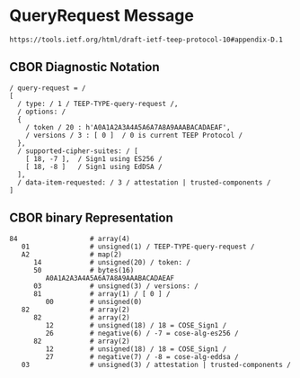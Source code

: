 <!--
 Copyright (c) 2020 SECOM CO., LTD. All Rights reserved.

 SPDX-License-Identifier: BSD-2-Clause
-->

# QueryRequest Message
    https://tools.ietf.org/html/draft-ietf-teep-protocol-10#appendix-D.1

## CBOR Diagnostic Notation
~~~~cbor-diag
/ query-request = /
[
  / type: / 1 / TEEP-TYPE-query-request /,
  / options: /
  {
    / token / 20 : h'A0A1A2A3A4A5A6A7A8A9AAABACADAEAF',
    / versions / 3 : [ 0 ]  / 0 is current TEEP Protocol /
  },
  / supported-cipher-suites: / [
    [ 18, -7 ],  / Sign1 using ES256 /
    [ 18, -8 ]   / Sign1 using EdDSA /
  ],
  / data-item-requested: / 3 / attestation | trusted-components /
]
~~~~


## CBOR binary Representation
~~~~
84                  # array(4)
   01               # unsigned(1) / TEEP-TYPE-query-request /
   A2               # map(2)
      14            # unsigned(20) / token: /
      50            # bytes(16)
         A0A1A2A3A4A5A6A7A8A9AAABACADAEAF
      03            # unsigned(3) / versions: /
      81            # array(1) / [ 0 ] /
         00         # unsigned(0)
   82               # array(2)
      82            # array(2)
         12         # unsigned(18) / 18 = COSE_Sign1 /
         26         # negative(6) / -7 = cose-alg-es256 /
      82            # array(2)
         12         # unsigned(18) / 18 = COSE_Sign1 /
         27         # negative(7) / -8 = cose-alg-eddsa /
   03               # unsigned(3) / attestation | trusted-components /
~~~~
